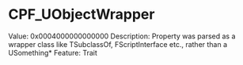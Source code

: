 # CPF_UObjectWrapper

Value: 0x0004000000000000
Description: Property was parsed as a wrapper class like TSubclassOf<T>, FScriptInterface etc., rather than a USomething*
Feature: Trait